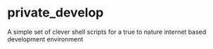 # private_develop
A simple set of clever shell scripts for a true to nature internet based development environment 
